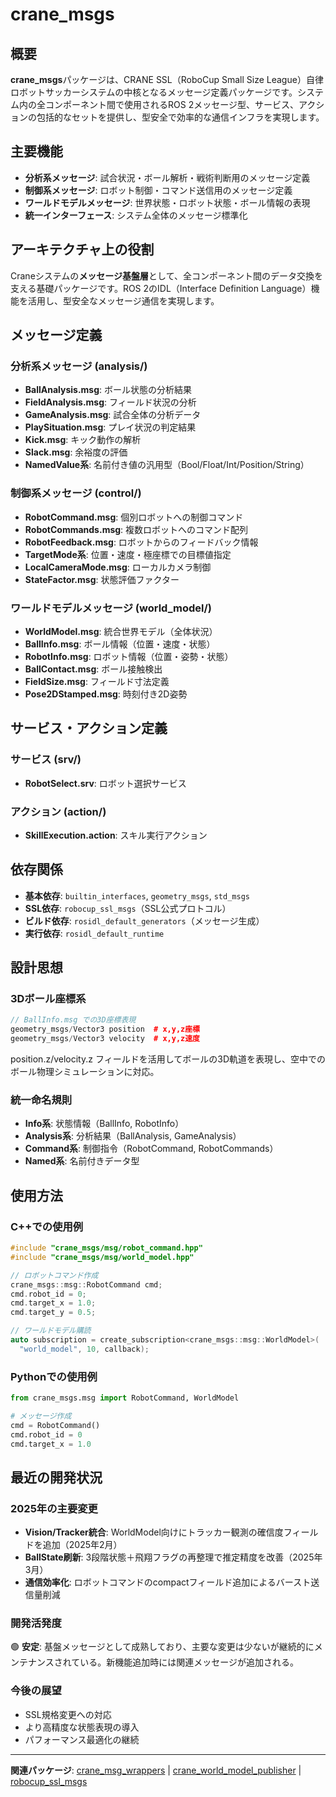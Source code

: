 # crane_msgs

## 概要

**crane_msgs**パッケージは、CRANE SSL（RoboCup Small Size League）自律ロボットサッカーシステムの中核となるメッセージ定義パッケージです。システム内の全コンポーネント間で使用されるROS 2メッセージ型、サービス、アクションの包括的なセットを提供し、型安全で効率的な通信インフラを実現します。

## 主要機能

- **分析系メッセージ**: 試合状況・ボール解析・戦術判断用のメッセージ定義
- **制御系メッセージ**: ロボット制御・コマンド送信用のメッセージ定義  
- **ワールドモデルメッセージ**: 世界状態・ロボット状態・ボール情報の表現
- **統一インターフェース**: システム全体のメッセージ標準化

## アーキテクチャ上の役割

Craneシステムの**メッセージ基盤層**として、全コンポーネント間のデータ交換を支える基礎パッケージです。ROS 2のIDL（Interface Definition Language）機能を活用し、型安全なメッセージ通信を実現します。

## メッセージ定義

### 分析系メッセージ (analysis/)

- **BallAnalysis.msg**: ボール状態の分析結果
- **FieldAnalysis.msg**: フィールド状況の分析
- **GameAnalysis.msg**: 試合全体の分析データ
- **PlaySituation.msg**: プレイ状況の判定結果
- **Kick.msg**: キック動作の解析
- **Slack.msg**: 余裕度の評価
- **NamedValue系**: 名前付き値の汎用型（Bool/Float/Int/Position/String）

### 制御系メッセージ (control/)

- **RobotCommand.msg**: 個別ロボットへの制御コマンド
- **RobotCommands.msg**: 複数ロボットへのコマンド配列
- **RobotFeedback.msg**: ロボットからのフィードバック情報
- **TargetMode系**: 位置・速度・極座標での目標値指定
- **LocalCameraMode.msg**: ローカルカメラ制御
- **StateFactor.msg**: 状態評価ファクター

### ワールドモデルメッセージ (world_model/)

- **WorldModel.msg**: 統合世界モデル（全体状況）
- **BallInfo.msg**: ボール情報（位置・速度・状態）
- **RobotInfo.msg**: ロボット情報（位置・姿勢・状態）
- **BallContact.msg**: ボール接触検出
- **FieldSize.msg**: フィールド寸法定義
- **Pose2DStamped.msg**: 時刻付き2D姿勢

## サービス・アクション定義

### サービス (srv/)

- **RobotSelect.srv**: ロボット選択サービス

### アクション (action/)

- **SkillExecution.action**: スキル実行アクション

## 依存関係

- **基本依存**: `builtin_interfaces`, `geometry_msgs`, `std_msgs`
- **SSL依存**: `robocup_ssl_msgs`（SSL公式プロトコル）
- **ビルド依存**: `rosidl_default_generators`（メッセージ生成）
- **実行依存**: `rosidl_default_runtime`

## 設計思想

### 3Dボール座標系

```cpp
// BallInfo.msg での3D座標表現
geometry_msgs/Vector3 position  # x,y,z座標
geometry_msgs/Vector3 velocity  # x,y,z速度
```

position.z/velocity.z フィールドを活用してボールの3D軌道を表現し、空中でのボール物理シミュレーションに対応。

### 統一命名規則

- **Info系**: 状態情報（BallInfo, RobotInfo）
- **Analysis系**: 分析結果（BallAnalysis, GameAnalysis）
- **Command系**: 制御指令（RobotCommand, RobotCommands）
- **Named系**: 名前付きデータ型

## 使用方法

### C++での使用例

```cpp
#include "crane_msgs/msg/robot_command.hpp"
#include "crane_msgs/msg/world_model.hpp"

// ロボットコマンド作成
crane_msgs::msg::RobotCommand cmd;
cmd.robot_id = 0;
cmd.target_x = 1.0;
cmd.target_y = 0.5;

// ワールドモデル購読
auto subscription = create_subscription<crane_msgs::msg::WorldModel>(
  "world_model", 10, callback);
```

### Pythonでの使用例

```python
from crane_msgs.msg import RobotCommand, WorldModel

# メッセージ作成
cmd = RobotCommand()
cmd.robot_id = 0
cmd.target_x = 1.0
```

## 最近の開発状況

### 2025年の主要変更

- **Vision/Tracker統合**: WorldModel向けにトラッカー観測の確信度フィールドを追加（2025年2月）
- **BallState刷新**: 3段階状態＋飛翔フラグの再整理で推定精度を改善（2025年3月）
- **通信効率化**: ロボットコマンドのcompactフィールド追加によるバースト送信量削減

### 開発活発度

🟢 **安定**: 基盤メッセージとして成熟しており、主要な変更は少ないが継続的にメンテナンスされている。新機能追加時には関連メッセージが追加される。

### 今後の展望

- SSL規格変更への対応
- より高精度な状態表現の導入
- パフォーマンス最適化の継続

---

**関連パッケージ**: [crane_msg_wrappers](./crane_msg_wrappers.md) | [crane_world_model_publisher](./crane_world_model_publisher.md) | [robocup_ssl_msgs](./robocup_ssl_msgs.md)
